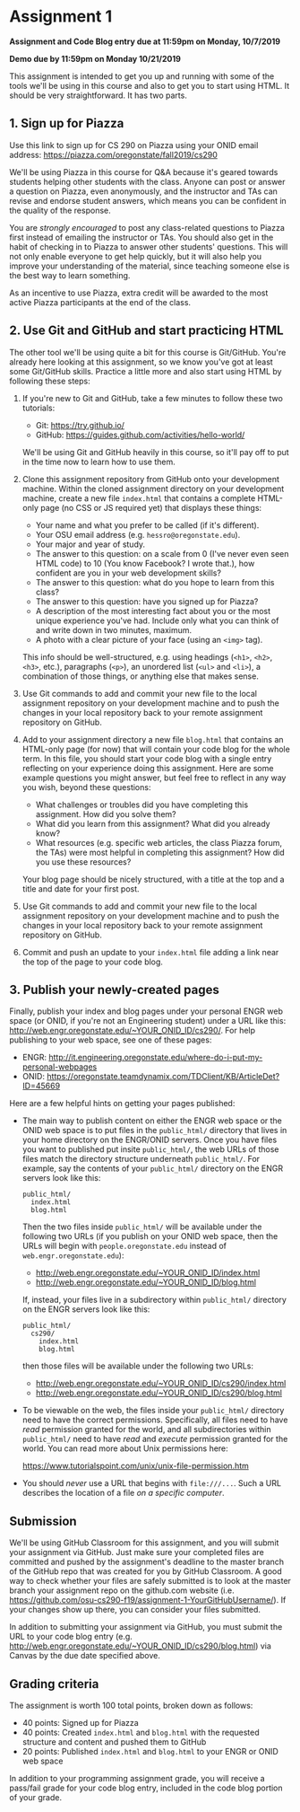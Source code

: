 # Assignment 1
**Assignment and Code Blog entry due at 11:59pm on Monday, 10/7/2019**

**Demo due by 11:59pm on Monday 10/21/2019**

This assignment is intended to get you up and running with some of the tools we'll be using in this course and also to get you to start using HTML.  It should be very straightforward.  It has two parts.

## 1. Sign up for Piazza

Use this link to sign up for CS 290 on Piazza using your ONID email address: https://piazza.com/oregonstate/fall2019/cs290

We'll be using Piazza in this course for Q&A because it's geared towards students helping other students with the class.  Anyone can post or answer a question on Piazza, even anonymously, and the instructor and TAs can revise and endorse student answers, which means you can be confident in the quality of the response.

You are *strongly encouraged* to post any class-related questions to Piazza first instead of emailing the instructor or TAs.  You should also get in the habit of checking in to Piazza to answer other students' questions.  This will not only enable everyone to get help quickly, but it will also help you improve your understanding of the material, since teaching someone else is the best way to learn something.

As an incentive to use Piazza, extra credit will be awarded to the most active Piazza participants at the end of the class.

## 2. Use Git and GitHub and start practicing HTML

The other tool we'll be using quite a bit for this course is Git/GitHub.  You're already here looking at this assignment, so we know you've got at least some Git/GitHub skills.  Practice a little more and also start using HTML by following these steps:

1. If you're new to Git and GitHub, take a few minutes to follow these two tutorials:
    * Git: https://try.github.io/
    * GitHub: https://guides.github.com/activities/hello-world/

    We'll be using Git and GitHub heavily in this course, so it'll pay off to put in the time now to learn how to use them.

2. Clone this assignment repository from GitHub onto your development machine. Within the cloned assignment directory on your development machine, create a new file `index.html` that contains a complete HTML-only page (no CSS or JS required yet) that displays these things:
    * Your name and what you prefer to be called (if it's different).
    * Your OSU email address (e.g. `hessro@oregonstate.edu`).
    * Your major and year of study.
    * The answer to this question: on a scale from 0 (I've never even seen HTML code) to 10 (You know Facebook? I wrote that.), how confident are you in your web development skills?
    * The answer to this question: what do you hope to learn from this class?
    * The answer to this question: have you signed up for Piazza?
    * A description of the most interesting fact about you or the most unique experience you've had.  Include only what you can think of and write down in two minutes, maximum.
    * A photo with a clear picture of your face (using an `<img>` tag).

    This info should be well-structured, e.g. using headings (`<h1>`, `<h2>`, `<h3>`, etc.), paragraphs (`<p>`), an unordered list (`<ul>` and `<li>`), a combination of those things, or anything else that makes sense.

3. Use Git commands to add and commit your new file to the local assignment repository on your development machine and to push the changes in your local repository back to your remote assignment repository on GitHub.

4. Add to your assignment directory a new file `blog.html` that contains an HTML-only page (for now) that will contain your code blog for the whole term.  In this file, you should start your code blog with a single entry reflecting on your experience doing this assignment.  Here are some example questions you might answer, but feel free to reflect in any way you wish, beyond these questions:
    * What challenges or troubles did you have completing this assignment.  How did you solve them?
    * What did you learn from this assignment?  What did you already know?
    * What resources (e.g. specific web articles, the class Piazza forum, the TAs) were most helpful in completing this assignment?  How did you use these resources?

    Your blog page should be nicely structured, with a title at the top and a title and date for your first post.

5. Use Git commands to add and commit your new file to the local assignment repository on your development machine and to push the changes in your local repository back to your remote assignment repository on GitHub.

6. Commit and push an update to your `index.html` file adding a link near the top of the page to your code blog.

## 3. Publish your newly-created pages

Finally, publish your index and blog pages under your personal ENGR web space (or ONID, if you're not an Engineering student) under a URL like this: http://web.engr.oregonstate.edu/~YOUR_ONID_ID/cs290/.  For help publishing to your web space, see one of these pages:
  * ENGR: http://it.engineering.oregonstate.edu/where-do-i-put-my-personal-webpages
  * ONID: https://oregonstate.teamdynamix.com/TDClient/KB/ArticleDet?ID=45669

Here are a few helpful hints on getting your pages published:

  * The main way to publish content on either the ENGR web space or the ONID web space is to put files in the `public_html/` directory that lives in your home directory on the ENGR/ONID servers.  Once you have files you want to published put insite `public_html/`, the web URLs of those files match the directory structure underneath `public_html/`.  For example, say the contents of your `public_html/` directory on the ENGR servers look like this:

      ```
      public_html/
        index.html
        blog.html
      ```

    Then the two files inside `public_html/` will be available under the following two URLs (if you publish on your ONID web space, then the URLs will begin with `people.oregonstate.edu` instead of `web.engr.oregonstate.edu`):

      * http://web.engr.oregonstate.edu/~YOUR_ONID_ID/index.html
      * http://web.engr.oregonstate.edu/~YOUR_ONID_ID/blog.html

    If, instead, your files live in a subdirectory within `public_html/` directory on the ENGR servers look like this:

      ```
      public_html/
        cs290/
          index.html
          blog.html
      ```

    then those files will be available under the following two URLs:

      * http://web.engr.oregonstate.edu/~YOUR_ONID_ID/cs290/index.html
      * http://web.engr.oregonstate.edu/~YOUR_ONID_ID/cs290/blog.html

  * To be viewable on the web, the files inside your `public_html/` directory need to have the correct permissions.  Specifically, all files need to have *read* permission granted for the world, and all subdirectories within `public_html/` need to have *read* and *execute* permission granted for the world.  You can read more about Unix permissions here:

      https://www.tutorialspoint.com/unix/unix-file-permission.htm

  * You should *never* use a URL that begins with `file:///...`.  Such a URL describes the location of a file *on a specific computer*.


## Submission

We'll be using GitHub Classroom for this assignment, and you will submit your assignment via GitHub.  Just make sure your completed files are committed and pushed by the assignment's deadline to the master branch of the GitHub repo that was created for you by GitHub Classroom.  A good way to check whether your files are safely submitted is to look at the master branch your assignment repo on the github.com website (i.e. https://github.com/osu-cs290-f19/assignment-1-YourGitHubUsername/). If your changes show up there, you can consider your files submitted.

In addition to submitting your assignment via GitHub, you must submit the URL to your code blog entry (e.g. http://web.engr.oregonstate.edu/~YOUR_ONID_ID/cs290/blog.html) via Canvas by the due date specified above.

## Grading criteria

The assignment is worth 100 total points, broken down as follows:
* 40 points: Signed up for Piazza
* 40 points: Created `index.html` and `blog.html` with the requested structure and content and pushed them to GitHub
* 20 points: Published `index.html` and `blog.html` to your ENGR or ONID web space

In addition to your programming assignment grade, you will receive a pass/fail grade for your code blog entry, included in the code blog portion of your grade.
